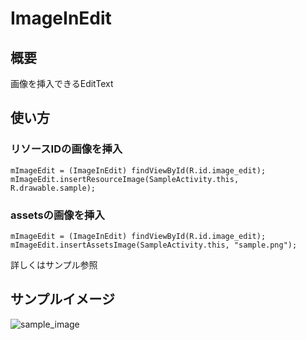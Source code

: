 # ImageInEdit

## 概要
画像を挿入できるEditText


## 使い方
### リソースIDの画像を挿入
    mImageEdit = (ImageInEdit) findViewById(R.id.image_edit);
    mImageEdit.insertResourceImage(SampleActivity.this, R.drawable.sample);


### assetsの画像を挿入
    mImageEdit = (ImageInEdit) findViewById(R.id.image_edit);
    mImageEdit.insertAssetsImage(SampleActivity.this, "sample.png");


詳しくはサンプル参照



## サンプルイメージ
![sample_image](http://cdn-ak.f.st-hatena.com/images/fotolife/S/STAR_ZERO/20120905/20120905121236_original.png)

